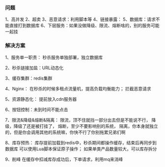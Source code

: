 
### 问题
1、高并发
2、超卖
3、恶意请求：利用脚本等
4、链接暴露：
5、数据库：请求不能直接打到数据库
6、下层服务：如果没做降级、限流、熔断啥的，别的服务可能一起挂

### 解决方案
1、服务单一职责：
秒杀服务单独部署，独立数据库

2、秒杀链接加盐：URL动态化

3、缓存集群：redis集群

4、Nginx：
在秒杀的时候多租点流量机，提高负载均衡能力；
拦截恶意请求

5、资源静态化：
提前放入cdn服务器

6、按钮控制：未到时间不能点击

7、限流&降级&熔断&隔离：
限流，顶不住就挡一部分出去但是不能说不行，
降级，降级了还是被打挂了，
熔断，至少不要影响别的系统，
隔离，你本身就独立的，但是你会调用其他的系统嘛，你快不行了你别拖累兄弟们啊

8、库存预热：
库存提前加载到redis中，秒杀期间都操作缓存，结束后再同步到数据库
可以使用Lua脚本保证原子操作；
如果单类产品数量较大，可以库存拆分

9、削峰
在缓存中扣减库存成功后，下单请求，利用mq来消峰

